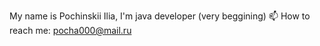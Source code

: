 My name is Pochinskii Ilia, 
I'm java developer (very beggining)
📫 How to reach me: pocha000@mail.ru


<!---
NextGenSeafarer/NextGenSeafarer is a ✨ special ✨ repository because its `README.md` (this file) appears on your GitHub profile.
You can click the Preview link to take a look at your changes.
--->
